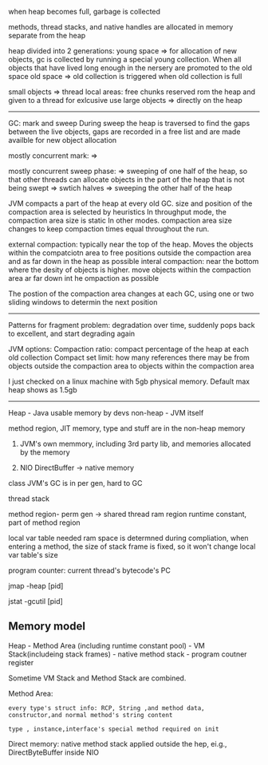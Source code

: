 when heap becomes full, garbage is collected

methods, thread stacks, and native handles are allocated in memory separate from the heap

heap divided into 2 generations: 
young space => for allocation of new objects, gc is collected by running a special young collection. When all objects that have lived long enough in the nersery are promoted to the old space
old space => old collection is triggered when old collection is full

small objects => thread local areas: free chunks reserved rom the heap and given to a thread for exlcusive use
large objects => directly on the heap

----
GC: mark and sweep
During sweep the heap is traversed to find the gaps between the live objects, gaps are recorded in a free list and are made availble for new object allocation

mostly concurrent mark: =>

mostly concurrent sweep phase: 
=> sweeping of one half of the heap, so that other threads can allocate objects in the part of the heap that is not being swept
=> swtich halves
=> sweeping the other half of the heap

JVM compacts a part of the heap at every old GC. size and position of the compaction area is selected by heuristics
In throughput mode, the compaction area size is static
In other modes. compaction area size changes to keep compaction times equal throughout the run.

external compaction: typically near the top of the heap. Moves the objects within the compatciotn area to free positions outside the compaction area and as far down in the heap as possible
interal compaction: near the bottom where the desity of objects is higher. move objects within the compaction area ar far down int he
ompaction as possible

The postion of the compaction area changes at each GC, using one or two sliding windows to determin the next position


-----
Patterns for fragment problem:
degradation over time, suddenly pops back to excellent, and start degrading again

JVM options: 
Compaction ratio: compact percentage of the heap at each old collection
Compact set limit: how many references there may be from objects outside the compaction area to objects within the compaction area

I just checked on a linux machine with 5gb physical memory. Default max heap shows as 1.5gb

-------
Heap - Java usable memory by devs
non-heap - JVM itself

method region, JIT memory, type and stuff are in the non-heap memory

1. JVM's own memmory, including 3rd party lib, and memories allocated by the memory

2. NIO DirectBuffer -> native memory

class JVM's GC is in per gen, hard to GC

thread stack
 
method region- perm gen -> shared thread ram region
runtime constant, part of method region

local var table needed ram space is determned during compliation, when entering a method, the size of stack frame is fixed, so it won't change local var table's size

program counter: current thread's bytecode's PC

jmap -heap [pid]

jstat -gcutil [pid]

Memory model
--------


Heap - Method Area (including runtime constant pool) - VM Stack(includeing stack frames) - native method stack - program coutner register

Sometime VM Stack and Method Stack are combined.

Method Area: 

	every type's struct info: RCP, String ,and method data, constructor,and normal method's string content
	
	type , instance,interface's special method required on init

Direct memory: native method stack applied outside the hep, ei.g., DirectByteBuffer inside NIO





